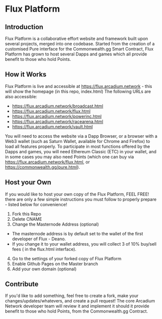 # Flux Platform

## Introduction
Flux Platform is a collaborative effort website and framework built upon several projects, merged into one codebase. Started from the creation of a customised Pure interface for the Commonwealth.gg Smart Contract, Flux Platform has grown to host several Dapps and games which all provide benefit to those who hold Points.

## How it Works
Flux Platform is live and accessible at https://flux.arcadium.network - this will show the homepage (in this repo, index.html)
The following URLs are also accessible:
 - https://flux.arcadium.network/broadcast.html
 - https://flux.arcadium.network/flux.html
 - https://flux.arcadium.network/powerinc.html
 - https://flux.arcadium.network/racearena.html
 - https://flux.arcadium.network/vault.html
 
You will need to access the website via a Dapp Browser, or a browser with a Web3 wallet (such as Saturn Wallet, available for Chrome and Firefox) to load all features properly. To participate in most functions offered by the Dapps and games, you will need Ethereum Classic (ETC) in your wallet, and in some cases you may also need Points (which one can buy via https://flux.arcadium.network/flux.html, or https://commonwealth.gg/pure.html).
 
## Host your Own
If you would like to host your own copy of the Flux Platform, FEEL FREE! there are only a few simple instructions you must follow to properly prepare - listed below for convenience!

1. Fork this Repo
2. Delete CNAME
3. Change the Masternode Address (optional)
 - The masternode address is by default set to the wallet of the first developer of Flux - Deano.
 - If you change it to your wallet address, you will collect 3 of 10% buy/sell fees ( in the flux.html interface).
4. Go to the settings of your forked copy of Flux Platform
5. Enable Github Pages on the Master branch
6. Add your own domain (optional)

## Contribute
If you'd like to add something, feel free to create a fork, make your changes/updates/whatevers, and create a pull request! The core Arcadium Network developer team will review it and implement it should it provide benefit to those who hold Points, from the Commonwealth.gg Contract.

